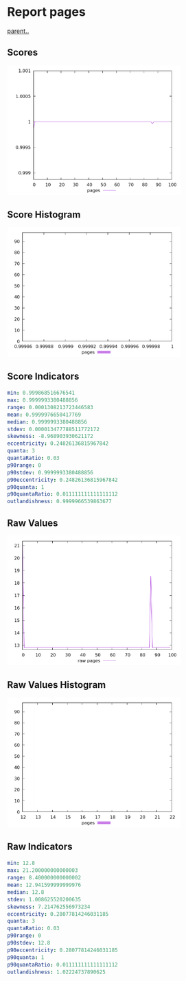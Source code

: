 # Report pages

[parent..](./..)  


## Scores

![score](./score.png)  

## Score Histogram

![hist](./hist.png)  

## Score Indicators

```yaml
min: 0.999868516676541
max: 0.9999993380488856
range: 0.0001308213723446583
mean: 0.9999976650417769
median: 0.9999993380488856
stdev: 0.000013477788511772172
skewness: -8.968903930621172
eccentricity: 0.24826136815967842
quanta: 3
quantaRatio: 0.03
p90range: 0
p90stdev: 0.9999993380488856
p90eccentricity: 0.24826136815967842
p90quanta: 1
p90quantaRatio: 0.011111111111111112
outlandishness: 0.9999966539863677

```

## Raw Values

![raw](./raw.png)  

## Raw Values Histogram

![raw hist](./raw_hist.png)  

## Raw Indicators

```yaml
min: 12.8
max: 21.200000000000003
range: 8.400000000000002
mean: 12.941599999999976
median: 12.8
stdev: 1.008625520200635
skewness: 7.214762556973234
eccentricity: 0.28077814246031185
quanta: 3
quantaRatio: 0.03
p90range: 0
p90stdev: 12.8
p90eccentricity: 0.28077814246031185
p90quanta: 1
p90quantaRatio: 0.011111111111111112
outlandishness: 1.02224737890625

```

<style>
  img {
    max-width: 80%;
  }
</style>
      
